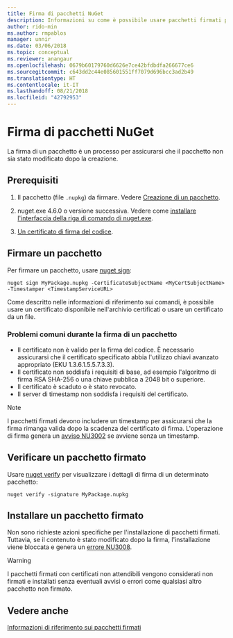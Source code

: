 ```yaml
---
title: Firma di pacchetti NuGet
description: Informazioni su come è possibile usare pacchetti firmati per abilitare la verifica dell'integrità del contenuto.
author: rido-min
ms.author: rmpablos
manager: unnir
ms.date: 03/06/2018
ms.topic: conceptual
ms.reviewer: anangaur
ms.openlocfilehash: 0679b60179760d6626e7ce42bfdbdfa266677ce6
ms.sourcegitcommit: c643dd2c44e085601551ff7079d696bcc3ad2b49
ms.translationtype: HT
ms.contentlocale: it-IT
ms.lasthandoff: 08/21/2018
ms.locfileid: "42792953"
---
```

# <a name="signing-nuget-packages"></a>Firma di pacchetti NuGet

La firma di un pacchetto è un processo per assicurarsi che il pacchetto non sia stato modificato dopo la creazione.

## <a name="prerequisites"></a>Prerequisiti

1. Il pacchetto (file `.nupkg`) da firmare. Vedere [Creazione di un pacchetto](creating-a-package.md).

1. nuget.exe 4.6.0 o versione successiva. Vedere come [installare l'interfaccia della riga di comando di nuget.exe](../install-nuget-client-tools.md#nugetexe-cli).

1. [Un certificato di firma del codice](../reference/signed-packages-reference.md#get-a-code-signing-certificate).

## <a name="sign-a-package"></a>Firmare un pacchetto

Per firmare un pacchetto, usare [nuget sign](../tools/cli-ref-sign.md):

```cli
nuget sign MyPackage.nupkg -CertificateSubjectName <MyCertSubjectName> -Timestamper <TimestampServiceURL>
```

Come descritto nelle informazioni di riferimento sui comandi, è possibile usare un certificato disponibile nell'archivio certificati o usare un certificato da un file.

### <a name="common-problems-when-signing-a-package"></a>Problemi comuni durante la firma di un pacchetto

- Il certificato non è valido per la firma del codice. È necessario assicurarsi che il certificato specificato abbia l'utilizzo chiavi avanzato appropriato (EKU 1.3.6.1.5.5.7.3.3).
- Il certificato non soddisfa i requisiti di base, ad esempio l'algoritmo di firma RSA SHA-256 o una chiave pubblica a 2048 bit o superiore.
- Il certificato è scaduto o è stato revocato.
- Il server di timestamp non soddisfa i requisiti del certificato.

> [!Note]
> I pacchetti firmati devono includere un timestamp per assicurarsi che la firma rimanga valida dopo la scadenza del certificato di firma. L'operazione di firma genera un [avviso NU3002](../reference/errors-and-warnings/NU3002.md) se avviene senza un timestamp.

## <a name="verify-a-signed-package"></a>Verificare un pacchetto firmato

Usare [nuget verify](../tools/cli-ref-verify.md) per visualizzare i dettagli di firma di un determinato pacchetto:

```cli
nuget verify -signature MyPackage.nupkg
```

## <a name="install-a-signed-package"></a>Installare un pacchetto firmato

Non sono richieste azioni specifiche per l'installazione di pacchetti firmati. Tuttavia, se il contenuto è stato modificato dopo la firma, l'installazione viene bloccata e genera un [errore NU3008](../reference/errors-and-warnings/NU3008.md).

> [!Warning]
> I pacchetti firmati con certificati non attendibili vengono considerati non firmati e installati senza eventuali avvisi o errori come qualsiasi altro pacchetto non firmato.

## <a name="see-also"></a>Vedere anche

[Informazioni di riferimento sui pacchetti firmati](../reference/Signed-Packages-Reference.md)
